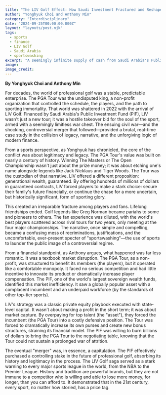 ```yaml
---
title: "The LIV Golf Effect: How Saudi Investment Fractured and Reshaped Professional Sports"
author: "Yonghyuk Choi and Anthony Min"
category: "Interdisciplinary"
date: "2024-09-25T00:00:00.000Z"
layout: "layouts/post.njk"
tags:
  - sports
  - finance
  - LIV Golf
  - Saudi Arabia
  - sportswashing
excerpt: "A seemingly infinite supply of cash from Saudi Arabia's Public Investment Fund didn't just create a new golf league—it challenged the entire business model of professional sports. A sports editor and a finance editor break down the fallout."
image: 
image_credit: 
---
```


**By Yonghyuk Choi and Anthony Min**

For decades, the world of professional golf was a stable, predictable enterprise. The PGA Tour was the undisputed king, a non-profit organization that controlled the schedule, the players, and the path to sporting immortality. That world was shattered in 2022 with the arrival of LIV Golf. Financed by Saudi Arabia's Public Investment Fund (PIF), LIV wasn't just a new tour; it was a hostile takeover bid for the soul of the sport, armed with a seemingly limitless war chest. The ensuing civil war—and the shocking, controversial merger that followed—provided a brutal, real-time case study in the collision of legacy, narrative, and the unforgiving logic of modern finance.

From a sports perspective, as Yonghyuk has chronicled, the core of the conflict was about legitimacy and legacy. The PGA Tour's value was built on nearly a century of history. Winning The Masters or The Open Championship wasn't just about the prize money; it was about etching one's name alongside legends like Jack Nicklaus and Tiger Woods. The Tour was the custodian of that narrative. LIV offered a different proposition: generational wealth, guaranteed. By offering hundreds of millions of dollars in guaranteed contracts, LIV forced players to make a stark choice: secure their family's future financially, or continue the chase for a more uncertain, but historically significant, form of sporting glory.

This created an irreparable fracture among players and fans. Lifelong friendships ended. Golf legends like Greg Norman became pariahs to some and pioneers to others. The fan experience was diluted, with the world's best players scattered across rival tours for two years, only meeting at the four major championships. The narrative, once simple and compelling, became a confusing mess of recriminations, justifications, and the uncomfortable, ever-present specter of "sportswashing"—the use of sports to launder the public image of a controversial regime.

From a financial standpoint, as Anthony argues, what happened was far less romantic. It was a textbook market disruption. The PGA Tour, as a non-profit, was structured to benefit its members (the players), but it operated like a comfortable monopoly. It faced no serious competition and had little incentive to innovate its product or dramatically increase player compensation. The PIF, one of the world's largest sovereign wealth funds, identified this market inefficiency. It saw a globally popular asset with a complacent incumbent and an underpaid workforce (by the standards of other top-tier sports).

LIV's strategy was a classic private equity playbook executed with state-level capital. It wasn't about making a profit in the short term; it was about market capture. By overpaying for top talent (the "asset"), they forced the incumbent (the PGA Tour) into a costly defensive position. The Tour was forced to dramatically increase its own purses and create new bonus structures, straining its financial model. The PIF was willing to burn billions of dollars to bring the PGA Tour to the negotiating table, knowing that the Tour could not sustain a prolonged war of attrition.

The eventual "merger" was, in essence, a capitulation. The PIF effectively purchased a controlling stake in the future of professional golf, absorbing its history and legitimacy in the process. The LIV Golf saga served as a stark warning to every major sports league in the world, from the NBA to the Premier League. History and tradition are powerful brands, but they are not immune to a competitor who is willing and able to lose more money, for longer, than you can afford to. It demonstrated that in the 21st century, every sport, no matter how storied, has a price tag.
